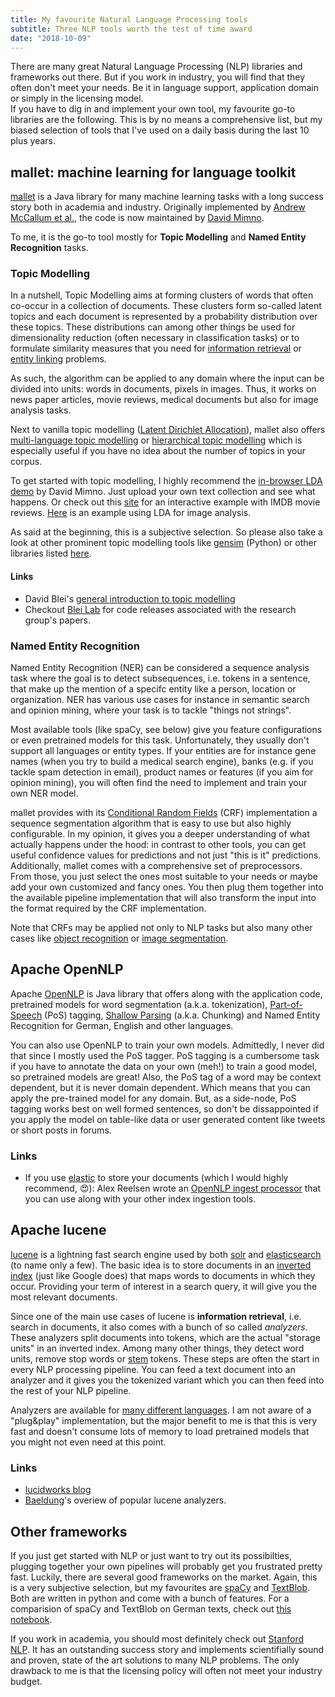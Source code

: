 ```yaml
---
title: My favourite Natural Language Processing tools
subtitle: Three NLP tools worth the test of time award 
date: "2018-10-09"
---
```


There are many great Natural Language Processing (NLP) libraries and frameworks out there. But if you work in industry, you will find that they often don't meet your needs. Be it in language support, application domain or simply in the licensing model.  
If you have to dig in and implement your own tool, my favourite go-to libraries are the following. This is by no means a comprehensive list, but my biased selection of tools that I've used on a daily basis during the last 10 plus years.

## mallet: machine learning for language toolkit
[mallet](http://mallet.cs.umass.edu/) is a Java library for many machine learning tasks with a long success story both in academia and industry. 
Originally implemented by [Andrew McCallum et al.](http://mallet.cs.umass.edu/), the code is now maintained by [David Mimno](https://github.com/mimno/Mallet).	

To me, it is the go-to tool mostly for **Topic Modelling** and **Named Entity Recognition** tasks.

### Topic Modelling
In a nutshell, Topic Modelling aims at forming clusters of words that often co-occur in a collection of documents. These clusters form so-called latent topics and each document is represented by a probability distribution over these topics. These distributions can among other things be used for dimensionality reduction (often necessary in classification tasks) or to formulate similarity measures that you need for [information retrieval](https://en.wikipedia.org/wiki/Information_retrieval) or [entity linking](https://en.wikipedia.org/wiki/Entity_linking) problems. 

As such, the algorithm can be applied to any domain where the input can be divided into units: words in documents, pixels in images. Thus, it works on news paper articles, movie reviews, medical documents but also for image analysis tasks.

Next to vanilla topic modelling ([Latent Dirichlet Allocation](http://jmlr.csail.mit.edu/papers/v3/blei03a.html)), mallet also offers [multi-language topic modelling](http://www.aclweb.org/anthology/D09-1092) or [hierarchical topic modelling](https://papers.nips.cc/paper/2466-hierarchical-topic-models-and-the-nested-chinese-restaurant-process.pdf) which is especially useful if you have no idea about the number of topics in your corpus. 

To get started with topic modelling, I highly recommend the [in-browser LDA demo](https://mimno.infosci.cornell.edu/jsLDA/jslda.html) by David Mimno. Just upload your own text collection and see what happens. Or check out this [site](https://ldavis.cpsievert.me/reviews/reviews.html) for an interactive example with IMDB movie reviews. [Here](http://research.cs.rutgers.edu/~ishanic/research/mainpage.html#objdet) is an example using LDA for image analysis.

As said at the beginning, this is a subjective selection. So please also take a look at other prominent topic modelling tools like [gensim](https://radimrehurek.com/gensim/) (Python) or other libraries listed [here](http://www.cs.columbia.edu/~blei/topicmodeling_software.html). 

#### Links
* David Blei's [general introduction to topic modelling](http://www.cs.columbia.edu/~blei/papers/Blei2012.pdf)
* Checkout [Blei Lab](https://github.com/Blei-Lab) for code releases associated with the research group's papers. 

### Named Entity Recognition
Named Entity Recognition (NER) can be considered a sequence analysis task where the goal is to detect subsequences, i.e. tokens in a sentence, that make up the mention of a specifc entity like a person, location or organization. NER has various use cases for instance in semantic search and opinion mining, where your task is to tackle "things not strings".
 
Most available tools (like spaCy, see below) give you feature configurations or even pretrained models for this task. Unfortunately, they usually don't support all languages or entity types. If your entities are for instance gene names (when you try to build a medical search engine), banks (e.g. if you tackle spam detection in email), product names or features (if you aim for opinion mining), you will often find the need to implement and train your own NER model. 

mallet provides with its [Conditional Random Fields](http://dirichlet.net/pdf/wallach04conditional.pdf) (CRF) implementation a sequence segmentation algorithm that is easy to use but also highly configurable. In my opinion, it gives you a deeper understanding of what actually happens under the hood: in contrast to other tools, you can get useful confidence values for predictions and not just "this is it" predictions.  
Additionally, mallet comes with a comprehensive set of preprocessors. From those, you just select the ones most suitable to your needs or maybe add your own customized and fancy ones. You then plug them together into the available pipeline implementation that will also transform the input into the format required by the CRF implementation.

Note that CRFs may be applied not only to NLP tasks but also many other cases like [object recognition](http://www.cs.columbia.edu/~mcollins/papers/NIPS2004_0810.pdf) or [image segmentation](https://ipvs.informatik.uni-stuttgart.de/mlr/marc/publications/09-plath-ICML.pdf). 


## Apache OpenNLP
Apache [OpenNLP](https://opennlp.apache.org/) is Java library that offers along with the application code, pretrained models for word segmentation (a.k.a. tokenization), [Part-of-Speech](https://en.wikipedia.org/wiki/Part-of-speech_tagging) (PoS) tagging, [Shallow Parsing](https://en.wikipedia.org/wiki/Shallow_parsing) (a.k.a. Chunking) and Named Entity Recognition for German, English and other languages. 

You can also use OpenNLP to train your own models. Admittedly, I never did that since I mostly used the PoS tagger. PoS tagging is a cumbersome task if you have to annotate the data on your own (meh!) to train a good model, so pretrained models are great! Also, the PoS tag of a word may be context dependent, but it is never domain dependent. Which means that you can apply the pre-trained model for any domain. But, as a side-node, PoS tagging works best on well formed sentences, so don't be dissappointed if you apply the model on table-like data or user generated content like tweets or short posts in forums. 

### Links
* If you use [elastic](https://www.elastic.co/products/elasticsearch) to store your documents (which I would highly recommend, :heart_eyes:): Alex Reelsen wrote an [OpenNLP ingest processor](https://github.com/spinscale/elasticsearch-ingest-opennlp) that you can use along with your other index ingestion tools.

## Apache lucene
[lucene](https://lucene.apache.org/core/) is a lightning fast search engine used by both [solr](LINK) and [elasticsearch](link) (to name only a few). The basic idea is to store documents in an [inverted index](https://en.wikipedia.org/wiki/Inverted_index) (just like Google does) that maps words to documents in which they occur. Providing your term of interest in a search query, it will give you the most relevant documents.

Since one of the main use cases of lucene is **information retrieval**, i.e. search in documents, it also comes with a bunch of so called _analyzers_. These analyzers split documents into tokens, which are the actual "storage units" in an inverted index. Among many other things, they detect word units, remove stop words or [stem](https://en.wikipedia.org/wiki/Stemming) tokens. These steps are often the start in every NLP processing pipeline. You can feed a text document into an analyzer and it gives you the tokenized variant which you can then feed into the rest of your NLP pipeline. 

Analyzers are available for [many different languages](https://lucene.apache.org/core/6_0_0/analyzers-common/overview-summary.html). I am not aware of a "plug&play" implementation, but the major benefit to me is that this is very fast and  doesn't consume lots of memory to load pretrained models that you might not even need at this point. 

### Links
* [lucidworks blog](https://lucidworks.com/blog/)
* [Baeldung](https://www.baeldung.com/lucene-analyzers)'s overiew of popular lucene analyzers.
 
## Other frameworks

If you just get started with NLP or just want to try out its possibilties, plugging together your own pipelines will probably get you frustrated pretty fast. Luckily, there are several good frameworks on the market. Again, this is a very subjective selection, but my favourites are [spaCy](https://spacy.io/) and [TextBlob](https://textblob.readthedocs.io/en/dev/).  
Both are written in python and come with a bunch of features. 
For a comparision of spaCy and TextBlob on German texts, check out [this notebook](https://github.com/aplz/nlp_notebooks/blob/master/nlp_sandbox.ipynb).

If you work in academia, you should most definitely check out [Stanford NLP](https://nlp.stanford.edu/software/). It has an outstanding success story and implements scientifially sound and proven, state of the art solutions to  many NLP problems. The only drawback to me is that the licensing policy will often not meet your industry budget.

